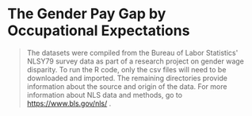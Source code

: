 # The Gender Pay Gap by Occupational Expectations

> The datasets were compiled from the Bureau of Labor Statistics' NLSY79 survey data as part of a research project on gender wage disparity. To run the R code, only the csv files will need to be downloaded and imported. The remaining directories provide information about the source and origin of the data.
For more information about NLS data and methods, go to https://www.bls.gov/nls/ .
